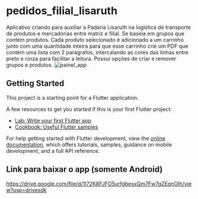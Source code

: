 # pedidos_filial_lisaruth

Aplicativo criando para auxiliar a Padaria Lisaruth na logística de transporte de produtos e mercadorias entre matriz e filial.
Se baseia em grupos que contém produtos. Cada produto selecionado é adicionado a um carrinho junto com uma quantidade inteira 
para que esse carrinho crie um PDF que contém uma lista com 2 parágrafos, intercalando as cores das linhas entre preto e cinza para facilitar a leitura.
Possui opções de criar e remover grupos e produtos. 
![painel_app](https://github.com/caiokirst/pedidos_filial_lisaruth/assets/111260690/bf02a9d0-dc29-49c8-9768-b6dabe183d6e)



## Getting Started

This project is a starting point for a Flutter application.

A few resources to get you started if this is your first Flutter project:

- [Lab: Write your first Flutter app](https://docs.flutter.dev/get-started/codelab)
- [Cookbook: Useful Flutter samples](https://docs.flutter.dev/cookbook)

For help getting started with Flutter development, view the
[online documentation](https://docs.flutter.dev/), which offers tutorials,
samples, guidance on mobile development, and a full API reference.

## Link para baixar o app (somente Android)
https://drive.google.com/file/d/1I72K8FJFO5urfgbesxQm7Fw7qZEqnOIh/view?usp=drivesdk
